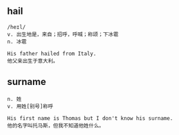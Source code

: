 ## hail
```
/heɪl/
v. 出生地是，来自；招呼，呼喊；称颂；下冰雹
n. 冰雹

His father hailed from Italy.
他父亲出生于意大利。
```

## surname
```
n. 姓
v. 用姓[别号]称呼

His first name is Thomas but I don't know his surname.
他的名字叫托马斯，但我不知道他姓什么。
```